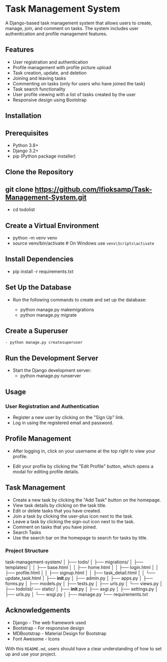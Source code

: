 # Task Management System

A Django-based task management system that allows users to create, manage, join, and comment on tasks. The system includes user authentication and profile management features.

## Features

- User registration and authentication
- Profile management with profile picture upload
- Task creation, update, and deletion
- Joining and leaving tasks
- Commenting on tasks (only for users who have joined the task)
- Task search functionality
- User profile viewing with a list of tasks created by the user
- Responsive design using Bootstrap

## Installation

## Prerequisites

- Python 3.8+
- Django 3.2+
- pip (Python package installer)

## Clone the Repository


## git clone https://github.com/Ifioksamp/Task-Management-System.git
 - cd todolist


## Create a Virtual Environment
 - python -m venv venv
 - source venv/bin/activate   # On Windows use `venv\Scripts\activate`

## Install Dependencies
 - pip install -r requirements.txt

## Set Up the Database
 - Run the following commands to create and set up the database:

	- python manage.py makemigrations
	- python manage.py migrate

## Create a Superuser
	- python manage.py createsuperuser

## Run the Development Server
 - Start the Django development server:
	- python manage.py runserver


## Usage

 ### User Registration and Authentication
 - Register a new user by clicking on the "Sign Up" link.
 - Log in using the registered email and password.

## Profile Management
 - After logging in, click on your username at the top right to view your profile.

 - Edit your profile by clicking the "Edit Profile" button, which opens a modal for editing profile details.

## Task Management
 - Create a new task by clicking the "Add Task" button on the homepage.
 - View task details by clicking on the task title.
 - Edit or delete tasks that you have created.
 - Join a task by clicking the user-plus icon next to the task.
 - Leave a task by clicking the sign-out icon next to the task.
 - Comment on tasks that you have joined.
 - Search Tasks
 - Use the search bar on the homepage to search for tasks by title.


### Project Structure
task-management-system/
│
├── todo/
│   ├── migrations/
│   ├── templates/
│   │   ├── base.html
│   │   ├── home.html
│   │   ├── login.html
│   │   ├── profile.html
│   │   ├── signup.html
│   │   ├── task_detail.html
│   │   └── update_task.html
│   ├── __init__.py
│   ├── admin.py
│   ├── apps.py
│   ├── forms.py
│   ├── models.py
│   ├── tests.py
│   ├── urls.py
│   └── views.py
│
├── todolist/
	 ── static/
│   ├── __init__.py
│   ├── asgi.py
│   ├── settings.py
│   ├── urls.py
│   └── wsgi.py
│
├── manage.py
└── requirements.txt

## Acknowledgements
 - Django - The web framework used
 - Bootstrap - For responsive design
 - MDBootstrap - Material Design for Bootstrap
 - Font Awesome - Icons


With this `README.md`, users should have a clear understanding of how to set up and use your project.
